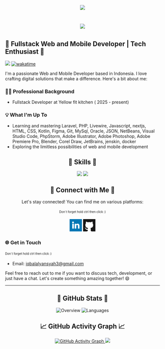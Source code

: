 <!--- # Hi, I'm Iqbal Alyansyah! 👋 -->

<h1 align="center">
    <p>
        <img align="center" src="https://user-images.githubusercontent.com/74038190/225813708-98b745f2-7d22-48cf-9150-083f1b00d6c9.gif" width="500">
    </p>
    <p>
        <img src="https://readme-typing-svg.herokuapp.com/?font=Righteous&size=35&center=true&vCenter=true&width=500&height=70&duration=4000&lines=Hi+There!+👋;+I'm+Ilham+Ramadhan!;+a+Fullstack+Web+Developer" />
    </p>
</h1>


## 🌟 Fullstack Web and Mobile Developer | Tech Enthusiast 🚀
![](https://komarev.com/ghpvc/?username=ilramdhan&style=flat-square)
[![wakatime](https://wakatime.com/badge/user/95544809-9c49-47ee-89fd-41985f53ae0d.svg)](https://wakatime.com/@95544809-9c49-47ee-89fd-41985f53ae0d)

<!---
![Github Followers](https://img.shields.io/github/followers/ilramdhan?label=Followers&logo=GitHub&style=for-the-badge)
![Twitter Followers](https://img.shields.io/twitter/follow/ilramadhan_&?label=Twitter&logo=twitter&style=for-the-badge&color=blue)
-->


I'm a passionate Web and Mobile Developer based in Indonesia. I love crafting digital solutions that make a difference. Here's a bit about me:

### 👨‍💻 Professional Background

- Fullstack Developer at Yellow fit kitchen ( 2025 - present)

### 💡 What I'm Up To

- Learning and mastering Laravel, PHP, Livewire, Javascript, nextjs, HTML, CSS, Kotlin, Figma, Git, MySql, Oracle, JSON, NetBeans, Visual Studio Code, PhpStorm, Adobe Illustrator, Adobe Photoshop, Adobe Premiere Pro, Blender, Corel Draw, JetBrains, jenskin, docker
- Exploring the limitless possibilities of web and mobile development

<h2 align="center">
  🌟 Skills 🌟
</h2>

<p align="center">
  <img src="https://skillicons.dev/icons?i=laravel,php,html,css,bootstrap,tailwind,js,nodejs,jquery,kotlin,ts,react,py,nextjs" />
  <img src="https://skillicons.dev/icons?i=idea,phpstorm,webstorm,pycharm,figma,androidstudio,git,github,mysql," />
</p>

<h2 align="center">
  🤝 Connect with Me 🤝
</h2>

<p align="center">Let's stay connected! You can find me on various platforms:</p>
<p align="center"><sup><sub>Don`t forget hold ctrl then click :)</sub></sup></p>


<p align="center">
  <a href="https://www.linkedin.com/in/iqbal-alyansyah" target="_blank" rel="noopener"><img src="https://raw.githubusercontent.com/edent/SuperTinyIcons/master/images/svg/linkedin.svg" width="40" height="40" alt="LinkedIn" /></a>
  <a href="https://github.com/iqbaalynsyh234" target="_blank" rel="noopener"><img src="https://raw.githubusercontent.com/edent/SuperTinyIcons/master/images/svg/github.svg" width="40" height="40" alt="GitHub" /></a>
</p>

### 🌐 Get in Touch
<sup><sub>Don`t forget hold ctrl then click :)</sub></sup>

- Email: iqbalalyansyah3@gmail.com

Feel free to reach out to me if you want to discuss tech, development, or just have a chat. Let's create something amazing together! 😄

---
<h2 align="center">
🤖 GitHub Stats 🤖
</h2>

<div align="center">
  <img src="https://raw.githubusercontent.com/iqbaalynsyh234/GithubStats/master/generated/overview.svg#gh-dark-mode-only" alt="Overview" />
  <img src="https://raw.githubusercontent.com/iqbaalynsyh234/GithubStats/master/generated/languages.svg#gh-dark-mode-only" alt="Languages" />
</div>

<h2 align="center">
📈 GitHub Activity Graph 📈
</h2>

<p align="center">
  <a href="https://github.com/ashutosh00710/github-readme-activity-graph">
    <img src="https://github-readme-activity-graph.vercel.app/graph?username=ilramdhan&theme=high-contrast" alt="GitHub Activity Graph" />
  </a>
    <img src="https://github.com/Anmol-Baranwal/Cool-GIFs-For-GitHub/assets/74038190/d48893bd-0757-481c-8d7e-ba3e163feae7" />
</p>

